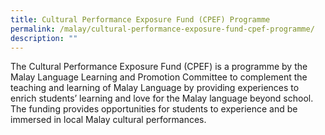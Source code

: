 ```yaml
---
title: Cultural Performance Exposure Fund (CPEF) Programme
permalink: /malay/cultural-performance-exposure-fund-cpef-programme/
description: ""
---
```

The Cultural Performance Exposure Fund (CPEF) is a programme by the Malay Language Learning and Promotion Committee to complement the teaching and learning of Malay Language by providing experiences to enrich students’ learning and love for the Malay language beyond school. The funding provides opportunities for students to experience and be immersed in local Malay cultural performances.